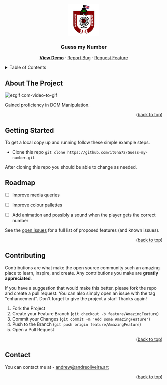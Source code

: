 <div align="center">
  <a href="https://github.com/it0na72/Guess-my-number/">
    <img src="logo.png" alt="Logo" width="100" height="100">
  </a>
<h3 align="center">Guess my Number</h3>

  <p align="center">
    <a href="https://it0na72.github.io/Guess-my-number/"><b>View Demo</b></a>
    ·
    <a href="https://github.com/it0na72/Guess-my-number/issues">Report Bug</a>
    ·
    <a href="https://github.com/it0na72/Guess-my-number/issues">Request Feature</a>
  </p>
</div>



<!-- TABLE OF CONTENTS -->
<details>
  <summary>Table of Contents</summary>
  <ol>
    <li>
      <a href="#about-the-project">About The Project</a>
    </li>
    <li>
      <a href="#getting-started">Getting Started</a>
    </li>
    <li><a href="#roadmap">Roadmap</a></li>
    <li><a href="#contributing">Contributing</a></li>
    <li><a href="#contact">Contact</a></li>
  </ol>
</details>



<!-- ABOUT THE PROJECT -->
## About The Project
![ezgif com-video-to-gif](https://github.com/it0na72/Guess-my-number/assets/56265972/8c880384-4e81-4d96-857b-04b931d9c795)

Gained proficiency in DOM Manipulation.


<p align="right">(<a href="#readme-top">back to top</a>)</p>


<!-- GETTING STARTED -->
## Getting Started

To get a local copy up and running follow these simple example steps.
- Clone this repo
```git clone https://github.com/it0na72/Guess-my-number.git```

After cloning this repo you should be able to change as needed.

<!-- ROADMAP -->
## Roadmap

- [ ] Improve media queries
- [ ] Improve colour pallettes
- [ ] Add animation and possibly a sound when the player gets the correct number


See the [open issues](https://github.com/github_username/Guess-my-number/issues) for a full list of proposed features (and known issues).

<p align="right">(<a href="#readme-top">back to top</a>)</p>


<!-- CONTRIBUTING -->
## Contributing

Contributions are what make the open source community such an amazing place to learn, inspire, and create. Any contributions you make are **greatly appreciated**.

If you have a suggestion that would make this better, please fork the repo and create a pull request. You can also simply open an issue with the tag "enhancement".
Don't forget to give the project a star! Thanks again!

1. Fork the Project
2. Create your Feature Branch (`git checkout -b feature/AmazingFeature`)
3. Commit your Changes (`git commit -m 'Add some AmazingFeature'`)
4. Push to the Branch (`git push origin feature/AmazingFeature`)
5. Open a Pull Request

<p align="right">(<a href="#readme-top">back to top</a>)</p>

<!-- CONTACT -->
## Contact

You can contact me at - andrew@andreoliveira.art

<p align="right">(<a href="#readme-top">back to top</a>)</p>
